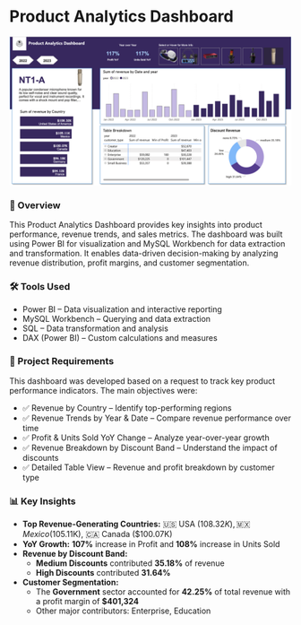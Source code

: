 # Product Analytics Dashboard
![image url](product_dashboard.png)

### 📌 Overview

This Product Analytics Dashboard provides key insights into product performance, revenue trends, and sales metrics. The dashboard was built using Power BI for visualization and MySQL Workbench for data extraction and transformation. It enables data-driven decision-making by analyzing revenue distribution, profit margins, and customer segmentation.

### 🛠 Tools Used
- Power BI – Data visualization and interactive reporting
- MySQL Workbench – Querying and data extraction
- SQL – Data transformation and analysis
- DAX (Power BI) – Custom calculations and measures

### 📑 Project Requirements
This dashboard was developed based on a request to track key product performance indicators. The main objectives were:

- ✅ Revenue by Country – Identify top-performing regions
- ✅ Revenue Trends by Year & Date – Compare revenue performance over time
- ✅ Profit & Units Sold YoY Change – Analyze year-over-year growth
- ✅ Revenue Breakdown by Discount Band – Understand the impact of discounts
- ✅ Detailed Table View – Revenue and profit breakdown by customer type

### 📊 Key Insights
- **Top Revenue-Generating Countries:** 🇺🇸 USA ($108.32K), 🇲🇽 Mexico ($105.11K), 🇨🇦 Canada ($100.07K)
- **YoY Growth:** **107%** increase in Profit and **108%** increase in Units Sold
- **Revenue by Discount Band:** 
  - **Medium Discounts** contributed **35.18%** of revenue
  - **High Discounts** contributed **31.64%**
- **Customer Segmentation:**
  - The **Government** sector accounted for **42.25%** of total revenue with a profit margin of **$401,324**
  - Other major contributors: Enterprise, Education
